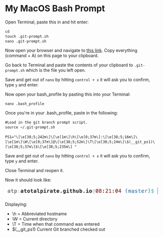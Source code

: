 My MacOS Bash Prompt
===========

Open Terminal, paste this in and hit enter:

```
cd
touch .git-prompt.sh
nano .git-prompt.sh
```

Now open your browser and navigate to [this link](https://raw.githubusercontent.com/git/git/master/contrib/completion/git-prompt.sh). Copy everything (command + A) on this page to your clipboard.

Go back to Terminal and paste the contents of your clipboard to `.git-prompt.sh` which is the file you left open.

Save and get out of `nano` by hitting `control + x` it will ask you to confirm, type `y` and enter.

Now open your bash_profile by pasting this into your Terminal:

```
nano .bash_profile
```

Once you're in your .bash_profile, paste in the following:

```
#Load in the git branch prompt script.
source ~/.git-prompt.sh

PS1="\[\e[38;5;242m\]\[\e[1m\]\h\[\e[0;37m\]:\[\e[38;5;16m\]\[\e[1m\]\W\[\e[0;37m\]@\[\e[38;5;52m\]\T\[\e[38;5;24m\]\$(__git_ps1)\[\e[38;5;37m\]$\[\e[38;5;235m\] "
```

Save and get out of `nano` by hitting `control + x` it will ask you to confirm, type `y` and enter.

Close Terminal and reopen it.

Now it should look like: 

![Screenshot of my bash prompt](https://raw.githubusercontent.com/atotalpirate/bash_prompt/master/img.png)

Displaying:

* \h = Abbreviated hostname
* \W = Current directory
* \T = Time when that command was entered
* \$(__git_ps1) Current Git branched checked out 
